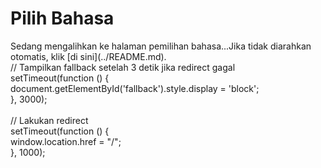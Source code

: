 # Pilih Bahasa

Sedang mengalihkan ke halaman pemilihan bahasa...Jika tidak diarahkan otomatis, klik \[di sini]\(../README.md).\
&#x20; // Tampilkan fallback setelah 3 detik jika redirect gagal\
&#x20; setTimeout(function () {\
&#x20;   document.getElementById('fallback').style.display = 'block';\
&#x20; }, 3000);\
\
&#x20; // Lakukan redirect\
&#x20; setTimeout(function () {\
&#x20;   window.location.href = "/";\
&#x20; }, 1000);
